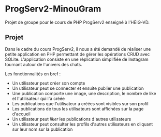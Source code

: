 # ProgServ2-MinouGram
Projet de groupe pour le cours de PHP ProgServ2 enseigné à l'HEIG-VD.

## Projet 
Dans le cadre du cours ProgServ2, il nous a été demandé de réaliser une petite application en PHP permettant de gérer les opérations CRUD avec SQLite.
L'application consiste en une réplication simplifiée de Instagram tournant autour de l'univers des chats.

Les fonctionnalités en bref : 
* Un utilisateur peut créer son compte
* Un utilisateur peut se connecter et ensuite publier une publication
* Une publication comporte une image, une description, le nombre de like et l'utilisateur qui l'a créée
* Les publications que l'utilisateur a créées sont visibles sur son profil
* Les publications de tous les utilisateurs sont affichées sur la page d'accueil
* Un utilisateur peut _liker_ les publications d'autres utilisateurs
* Un utilisateur peut consulter les profils d'autres utilisateurs en cliquant sur leur nom sur la publication
